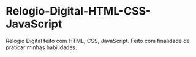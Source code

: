 # Relogio-Digital-HTML-CSS-JavaScript

Relogio Digital feito com HTML, CSS, JavaScript. 
Feito com finalidade de praticar minhas habilidades.
